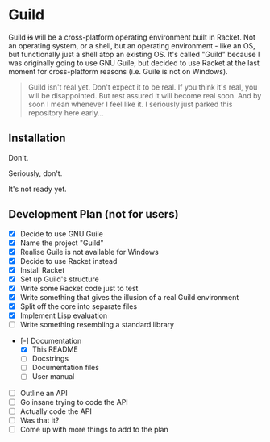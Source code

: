 # Guild

Guild ~~is~~ will be a cross-platform operating environment built in Racket. Not an operating system, or a shell, but an operating environment - like an OS, but functionally just a shell atop an existing OS. It's called "Guild" because I was originally going to use GNU Guile, but decided to use Racket at the last moment for cross-platform reasons (i.e. Guile is not on Windows).

> Guild isn't real yet. Don't expect it to be real. If you think it's real, you will be disappointed. But rest assured it will become real soon. And by soon I mean whenever I feel like it.
> I seriously just parked this repository here early...

## Installation

Don't.

Seriously, don't.

It's not ready yet.

## Development Plan (not for users)

- [X] Decide to use GNU Guile
- [X] Name the project "Guild"
- [X] Realise Guile is not available for Windows
- [X] Decide to use Racket instead
- [X] Install Racket
- [X] Set up Guild's structure
- [X] Write some Racket code just to test
- [X] Write something that gives the illusion of a real Guild environment
- [X] Split off the core into separate files
- [X] Implement Lisp evaluation
- [ ] Write something resembling a standard library
- [-] Documentation
  - [X] This README
  - [ ] Docstrings
  - [ ] Documentation files
  - [ ] User manual
- [ ] Outline an API
- [ ] Go insane trying to code the API
- [ ] Actually code the API
- [ ] Was that it?
- [ ] Come up with more things to add to the plan
